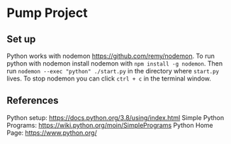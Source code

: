 # Pump Project

## Set up

Python works with nodemon https://github.com/remy/nodemon. To run python with nodemon install nodemon with `npm install -g nodemon`. Then run `nodemon --exec "python" ./start.py` in the directory where `start.py` lives. To stop nodemon you can click `ctrl + c` in the terminal window.

## References

Python setup: https://docs.python.org/3.8/using/index.html
Simple Python Programs: https://wiki.python.org/moin/SimplePrograms
Python Home Page: https://www.python.org/
